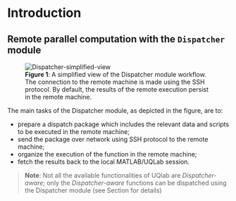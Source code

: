 # Introduction


## Remote parallel computation with the `Dispatcher` module

<figure class="image">
  <img src="../figures/simplified-view.png" alt="Dispatcher-simplified-view">
  <figcaption><b>Figure 1</b>: A simplified view of the Dispatcher module workflow. The connection to the remote machine is made using the SSH protocol. By default, the results of the remote execution persist in the remote machine.</figcaption>
</figure>

The main tasks of the Dispatcher module, as depicted in the figure, are to:

- prepare a dispatch package which includes the relevant data and scripts to be executed in the remote machine;
- send the package over network using SSH protocol to the remote machine;
- organize the execution of the function in the remote machine;
- fetch the results back to the local MATLAB/UQLab session.

> **Note**: Not all the available functionalities of UQlab are _Dispatcher-aware_; only the _Dispatcher-aware_ functions can be dispatched using the Dispatcher module (see Section for details)
